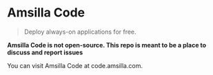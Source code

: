 # Amsilla Code
> Deploy always-on applications for free.

**Amsilla Code is not open-source. This repo is meant to be a place to discuss and report issues**

You can visit Amsilla Code at code.amsilla.com.
